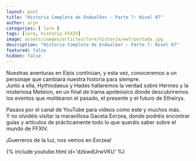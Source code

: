 ```yaml
---
layout: post
title: "Historia Completa de Endwalker – Parte 7: Nivel 87"
author: aryn
categories: [ lore ]
tags: [lore, historia FFXIV]
image: assets/images/articles/lore/historia/ew7/portada.jpg
description: "Historia Completa de Endwalker – Parte 7: Nivel 87"
featured: false
hidden: false
---
```

Nuestras aventuras en Elpis continúan, y esta vez, conoceremos a un personaje que cambiará nuestra historia para siempre.<br/>
Junto a ella, Hythlodaeus y Hades hallaremos la verdad sobre Hermes y la misteriosa Meteion, en un final de trama apoteósico donde descubriremos los eventos que moldearon el pasado, el presente y el futuro de Etheirys.

Pasaos por el canal de YouTube para vídeos como este y muchos más.<br/>
Y no olvidéis visitar la maravillosa Gaceta Eorzea, donde podréis encontrar guías y artículos de prácticamente todo lo que queráis saber sobre el mundo de FFXIV.

¡Guerreros de la luz, nos vemos en Eorzea!

{% include youtube.html id='dzkwdUrwVKU' %}

